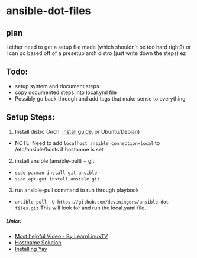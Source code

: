 # ansible-dot-files
## plan
I either need to get a setup file made (which shouldn't be too hard right?)
or I can go based off of a presetup arch distro (just write down the steps) ez

## Todo:
- setup system and document steps
- copy documented steps into local.yml file
- Possibly go back through and add tags that make sense to everything

## Setup Steps:
1. Install distro (Arch: [install guide](https://wiki.archlinux.org/title/Installation_guide), or Ubuntu/Debian)
- NOTE: Need to add `localhost ansible_connection=local` to /etc/ansible/hosts if hostname is set
2. install ansible (ansible-pull) + git
- `sudo pacman install git ansible`
- `sudo apt-get install ansible git`
3. run ansible-pull command to run through playbook
- `ansible-pull -U https://github.com/deviningers/ansible-dot-files.git`
This will look for and run the local.yaml file.

##### Links:
- [Most helpful Video - By LearnLinuxTV](https://youtu.be/gIDywsGBqf4)
- [Hostname Solution](https://stackoverflow.com/questions/30782736/ansible-pull-with-no-inventory-limitations)
- [Installing Yay](https://github.com/geosword/ansible.archyay)
